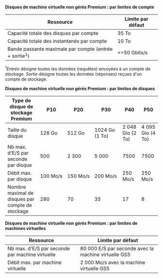 **Disques de machine virtuelle non gérés Premium : par limites de compte**

| Ressource | Limite par défaut |
| --- | --- |
| Capacité totale des disques par compte |35 To |
| Capacité totale des instantanés par compte |10 To |
| Bande passante maximale par compte (entrée + sortie<sup>1</sup>) |<=50 Gbits/s |

<sup>1</sup>*Entrée* désigne toutes les données (requêtes) envoyées à un compte de stockage. *Sortie* désigne toutes les données (réponses) reçues d'un compte de stockage.

**Disques de machine virtuelle non gérés Premium : par limites de disques**

| Type de disque de stockage Premium | P10 | P20 | P30 | P40 | P50 |
| --- | --- | --- | --- | --- | --- |
| Taille du disque |128 Go |512 Go |1024 Go (1 To) |2 048 Gio (2 To)|4 095 Gio (4 To)|
| Nb max. d'E/S par seconde par disque |500 |2 300 |5 000 |7500 |7500 |
| Débit max. par disque |100 Mo/s | 150 Mo/s |200 Mo/s |250 Mo/s |250 Mo/s |
| Nombre maximal de disques par compte de stockage |280 |70 |35 | 17 | 8 |

**Disques de machine virtuelle non gérés Premium : par limites de machines virtuelles**

| Ressource | Limite par défaut |
| --- | --- |
| Nb max. d'E/S par seconde par machine virtuelle |80 000 E/S par seconde avec la machine virtuelle GS5 |
| Débit max. par machine virtuelle |2 000 Mo/s avec la machine virtuelle GS5 |

